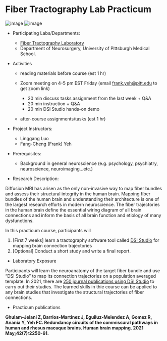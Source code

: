 # Fiber Tractography Lab Practicum

![image](https://user-images.githubusercontent.com/275569/149856247-7315a680-fda4-417e-9028-6f6552a56ed6.png)
![image](https://user-images.githubusercontent.com/275569/149856299-a2277a1a-8d6b-41ad-a6e8-f81f4dba0344.png)

- Participating Labs/Departments: 

  - [Fiber Tractography Laboratory](https://hdft.labsolver.org/)
  - Department of Neurosurgery, University of Pittsburgh Medical School.

- Activities
  - reading materials before course (est 1 hr)
  - Zoom meeting on 4-5 pm EST Friday (email frank.yeh@pitt.edu to get zoom link)
  
    - 20 min discuss tasks assignment from the last week + Q&A
    - 20 min instruction + Q&A
    - 20 min DSI Studio hands-on demo
  
  - after-course assignments/tasks (est 1 hr)

- Project Instructors:

  - Linggang Luo
  - Fang-Cheng (Frank) Yeh

- Prerequisites:

  - Background in general neuroscience (e.g. psychology, psychiatry, neuroscience, neuroimaging…etc.)


- Research Description:

Diffusion MRI has arisen as the only non-invasive way to map fiber bundles and assess their structural integrity in the human brain. Mapping fiber bundles of the human brain and understanding their architecture is one of the largest research efforts in modern neuroscience. The fiber trajectories in the human brain define the essential wiring diagram of all brain connections and inform the basis of all brain function and etiology of many dysfunctions.

In this practicum course, participants will 
  1. [First 7 weeks] learn a tractography software tool called [DSI Studio](http://dsi-studio.labsolver) for mapping brain connection trajectories
  2. [Optional] Conduct a short study and write a final report.

- Laboratory Exposure

Participants will learn the neuroanatomy of the target fiber bundle and use “DSI Studio” to map its connection trajectories on a population averaged template. In 2021, there are [250 journal publications using DSI Studio](http://dsi-studio.labsolver.org/citation.html) to carry out their studies. The learned skills in thie course can be applied to any brain studies that investigate the structural trajectories of fiber connections.

- Practicum publications

**Ghulam‐Jelani Z, Barrios‐Martinez J, Eguiluz‐Melendez A, Gomez R, Anania Y, Yeh FC. Redundancy circuits of the commissural pathways in human and rhesus macaque brains. Human brain mapping. 2021 May;42(7):2250-61.**

